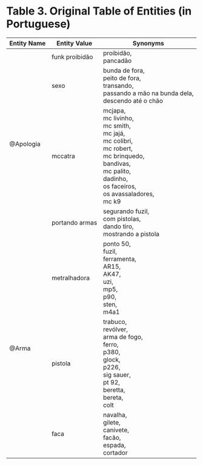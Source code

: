 # Table 3. Original Table of Entities (in Portuguese)

<table>
  <thead>
    <tr>
      <th>Entity Name</th>
      <th>Entity Value</th>
      <th>Synonyms</th>
    </tr>
  </thead>
  <tbody>
    <tr>
      <td rowspan="5">@Apologia</td>
    </tr>
    <tr>
      <td>funk proibidão</td>
      <td>proibidão,</br>
        pancadão
      </td>
    </tr>
    <tr>
      <td>sexo</td>
      <td>bunda de fora,</br>
        peito de fora,</br>
        transando,</br>
        passando a mão na bunda dela,</br>
        descendo até o chão
      </td>
    </tr>
    <tr>
      <td>mccatra</td>
      <td>mcjapa,</br>
        mc livinho,</br>
        mc smith,</br>
        mc jajá,</br>
        mc colibri,</br>
        mc robert,</br>
        mc brinquedo,</br>
        bandivas,</br>
        mc palito,</br>
        dadinho,</br>
        os faceiros,</br>
        os avassaladores,</br>
        mc k9
      </td>
    </tr>
    <tr>
      <td>portando armas</td>
      <td>segurando fuzil,</br>
        com pistolas,</br>
        dando tiro,</br>
        mostrando a pistola
      </td>
    </tr>
    <tr>
      <td rowspan="4">@Arma</td>
    </tr>
    <tr>
      <td>metralhadora</td>
      <td>
        ponto 50,</br>
        fuzil,</br>
        ferramenta,</br>
        AR15,</br>
        AK47,</br>
        uzi,</br>
        mp5,</br>
        p90,</br>
        sten,</br>
        m4a1
      </td>
    </tr>
    <tr>
      <td>pistola</td>
      <td>
        trabuco,</br>
        revólver,</br>
        arma de fogo,</br>
        ferro,</br>
        p380,</br>
        glock,</br>
        p226,</br>
        sig sauer,</br>
        pt 92,</br>
        beretta,</br>
        bereta,</br>
        colt
      </td>
    </tr>
    <tr>
      <td>faca</td>
      <td>
        navalha,</br>
        gilete,</br>
        canivete,</br>
        facão,</br>
        espada,</br>
        cortador
      </td>
    </tr>
  </tbody>
</table> 
